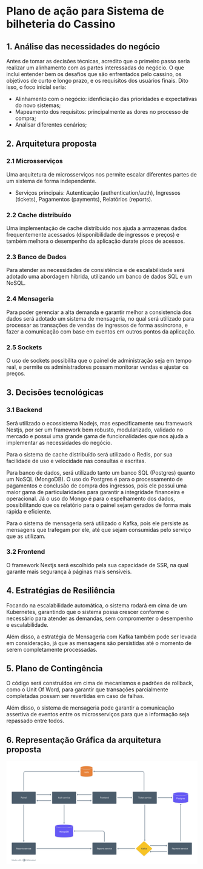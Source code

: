 # Plano de ação para Sistema de bilheteria do Cassino

## 1. Análise das necessidades do negócio

Antes de tomar as decisões técnicas, acredito que o primeiro passo seria realizar um alinhamento com as partes interessadas do negócio. O que inclui entender bem os desafios que são enfrentados pelo cassino, os objetivos de curto e longo prazo, e os requisitos dos usuários finais. Dito isso, o foco inicial seria:

- Alinhamento com o negócio: idenficiação das prioridades e expectativas do novo sistemas;
- Mapeamento dos requisitos: principalmente as dores no processo de compra;
- Analisar diferentes cenários;

## 2. Arquitetura proposta

### 2.1 Microsserviços

Uma arquitetura de microsserviços nos permite escalar diferentes partes de um sistema de forma independente.

- Serviços principais: Autenticação (authentication/auth), Ingressos (tickets), Pagamentos (payments), Relatórios (reports).

### 2.2 Cache distribuído

Uma implementação de cache distribuído nos ajuda a armazenas dados frequentemente acessados (disponibilidade de ingressos e preços) e também melhora o desempenho da aplicação durate picos de acessos.

### 2.3 Banco de Dados

Para atender as necessidades de consistência e de escalabilidade será adotado uma abordagem híbrida, utilizando um banco de dados SQL e um NoSQL.

### 2.4 Mensageria

Para poder gerenciar a alta demanda e garantir melhor a consistencia dos dados será adotado um sistema de mensageria, no qual será utilizado para processar as transações de vendas de ingressos de forma assíncrona, e fazer a comunicação com base em eventos em outros pontos da aplicação.

### 2.5 Sockets

O uso de sockets possibilita que o painel de administração seja em tempo real, e permite os administradores possam monitorar vendas e ajustar os preços.

## 3. Decisões tecnológicas

### 3.1 Backend

Será utilizado o ecossistema Nodejs, mas especificamente seu framework Nestjs, por ser um framework bem robusto, modularizado, validado no mercado e possui uma grande gama de funcionalidades que nos ajuda a implementar as necessidades do negócio. 

Para o sistema de cache distribuído será utilizado o Redis, por sua facilidade de uso e velocidade nas consultas e escritas.

Para banco de dados, será utilizado tanto um banco SQL (Postgres) quanto um NoSQL (MongoDB). O uso do Postgres é para o processamento de pagamentos e conclusão de compra dos ingressos, pois ele possui uma maior gama de particularidades para garantir a integridade financeira e operacional. Já o uso do Mongo é para o espelhamento dos dados, possibilitando que os relatório para o painel sejam gerados de forma mais rápida e eficiente.

Para o sistema de mensageria será utilizado o Kafka, pois ele persiste as mensagens que trafegam por ele, até que sejam consumidas pelo serviço que as utilizam.

### 3.2 Frontend

O framework Nextjs será escolhido pela sua capacidade de SSR, na qual garante mais segurança à páginas mais sensíveis.

## 4. Estratégias de Resiliência

Focando na escalabilidade automática, o sistema rodará em cima de um Kubernetes, garantindo que o sistema possa crescer conforme o necessário para atender as demandas, sem compromenter o desempenho e escalabilidade.

Além disso, a estratégia de Mensageria com Kafka também pode ser levada em consideração, já que as mensagens são persistidas até o momento de serem completamente processadas.

## 5. Plano de Contingência

O código será construídos em cima de mecanismos e padrões de rollback, como o Unit Of Word, para garantir que transações parcialmente completadas possam ser revertidas em caso de falhas.

Além disso, o sistema de mensageria pode garantir a comunicação assertiva de eventos entre os microsserviços para que a informação seja repassado entre todos.

## 6. Representação Gráfica da arquitetura proposta

![architecture](architecture.png)
